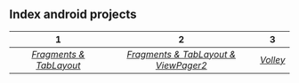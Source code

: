 ## Index android projects

| 1 | 2 | 3 |
| :---:| :---: | :---: |
| *[Fragments & TabLayout][1]* | *[Fragments & TabLayout & ViewPager2][2]* | *[Volley][3]* |



[1]: https://github.com/luisreylara/Fragment_TabLayout
[2]: https://github.com/luisreylara/Fragment_tabLayout_viewPager
[3]: https://github.com/luisreylara/Android_Volley
